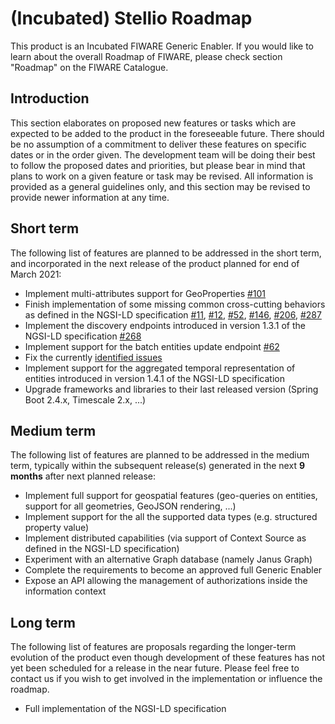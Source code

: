 # (Incubated) Stellio Roadmap

This product is an Incubated FIWARE Generic Enabler. If you would like to learn about the
overall Roadmap of FIWARE, please check section "Roadmap" on the FIWARE Catalogue.

## Introduction

This section elaborates on proposed new features or tasks which are expected to be added to the product in the
foreseeable future. There should be no assumption of a commitment to deliver these features on specific dates or in the
order given. The development team will be doing their best to follow the proposed dates and priorities, but please bear
in mind that plans to work on a given feature or task may be revised. All information is provided as a general
guidelines only, and this section may be revised to provide newer information at any time.

## Short term

The following list of features are planned to be addressed in the short term, and incorporated in the next release of
the product planned for end of March 2021:

- Implement multi-attributes support for GeoProperties [#101](https://github.com/stellio-hub/stellio-context-broker/issues/101)
- Finish implementation of some missing common cross-cutting behaviors as defined in the NGSI-LD specification [#11](https://github.com/stellio-hub/stellio-context-broker/issues/11), [#12](https://github.com/stellio-hub/stellio-context-broker/issues/12), [#52](https://github.com/stellio-hub/stellio-context-broker/issues/52), [#146](https://github.com/stellio-hub/stellio-context-broker/issues/146), [#206](https://github.com/stellio-hub/stellio-context-broker/issues/206), [#287](https://github.com/stellio-hub/stellio-context-broker/issues/287)
- Implement the discovery endpoints introduced in version 1.3.1 of the NGSI-LD specification [#268](https://github.com/stellio-hub/stellio-context-broker/issues/268)
- Implement support for the batch entities update endpoint [#62](https://github.com/stellio-hub/stellio-context-broker/issues/62)
- Fix the currently [identified issues](https://github.com/stellio-hub/stellio-context-broker/issues?q=is%3Aissue+is%3Aopen+label%3Afix)
- Implement support for the aggregated temporal representation of entities introduced in version 1.4.1 of the NGSI-LD specification
- Upgrade frameworks and libraries to their last released version (Spring Boot 2.4.x, Timescale 2.x, ...)

## Medium term

The following list of features are planned to be addressed in the medium term, typically within the subsequent
release(s) generated in the next **9 months** after next planned release:

- Implement full support for geospatial features (geo-queries on entities, support for all geometries, GeoJSON rendering, ...)
- Implement support for the all the supported data types (e.g. structured property value)
- Implement distributed capabilities (via support of Context Source as defined in the NGSI-LD specification)
- Experiment with an alternative Graph database (namely Janus Graph)
- Complete the requirements to become an approved full Generic Enabler
- Expose an API allowing the management of authorizations inside the information context

## Long term

The following list of features are proposals regarding the longer-term evolution of the product even though development
of these features has not yet been scheduled for a release in the near future. Please feel free to contact us if you
wish to get involved in the implementation or influence the roadmap.

- Full implementation of the NGSI-LD specification

